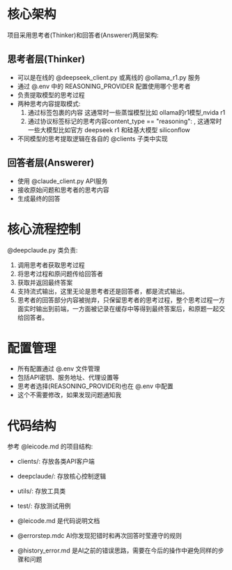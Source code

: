 # 核心架构

项目采用思考者(Thinker)和回答者(Answerer)两层架构:

## 思考者层(Thinker)
- 可以是在线的 @deepseek_client.py 或离线的 @ollama_r1.py 服务
- 通过 @.env 中的 REASONING_PROVIDER 配置使用哪个思考者
- 负责提取模型的思考过程
- 两种思考内容提取模式:
  1. 通过<think></think>标签包裹的内容 这通常时一些蒸馏模型比如 ollama的r1模型,nvida r1
  2. 通过协议标签标记的思考内容content_type == "reasoning": , 这通常时一些大模型比如官方 deepseek r1 和硅基大模型 siliconflow
- 不同模型的思考提取逻辑在各自的 @clients 子类中实现

## 回答者层(Answerer) 
- 使用 @claude_client.py API服务
- 接收原始问题和思考者的思考内容
- 生成最终的回答

# 核心流程控制

@deepclaude.py 类负责:
1. 调用思考者获取思考过程
2. 将思考过程和原问题传给回答者
3. 获取并返回最终答案
4. 支持流式输出，这里无论是思考者还是回答者，都是流式输出。
5. 思考者的回答部分内容被抛弃，只保留思考者的思考过程，整个思考过程一方面实时输出到前端，一方面被记录在缓存中等得到最终答案后，和原题一起交给回答者。

# 配置管理
- 所有配置通过 @.env 文件管理
- 包括API密钥、服务地址、代理设置等
- 思考者选择(REASONING_PROVIDER)也在 @.env 中配置
- 这个不需要修改，如果发现问题通知我

# 代码结构
参考 @leicode.md 的项目结构:
- clients/: 存放各类API客户端
- deepclaude/: 存放核心控制逻辑
- utils/: 存放工具类
- test/: 存放测试用例 

- @leicode.md 是代码说明文档
- @errorstep.mdc AI你发现犯错时和再次回答时莹遵守的规则
- @history_error.md 是AI之前的错误思路，需要在今后的操作中避免同样的步骤和问题
